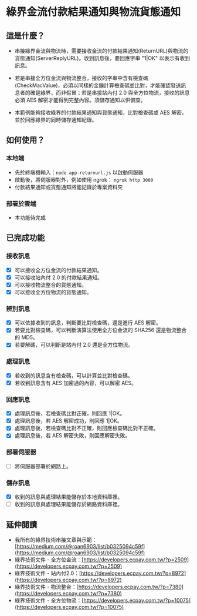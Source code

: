 # 綠界金流付款結果通知與物流貨態通知

## 這是什麼？
- 串接綠界金流與物流時，需要接收金流的付款結果通知(ReturnURL)與物流的貨態通知(ServerReplyURL)。收到訊息後，要回應字串 "1|OK" 以表示有收到訊息。

- 若是串接全方位金流與物流整合，接收的字串中含有檢查碼(CheckMacValue)，必須以同樣的金鑰計算檢查碼並比對，才能確認發送訊息者的確是綠界，而非假冒；若是串接站內付 2.0 與全方位物流，接收的訊息必須 AES 解密才能得到完整內容。須儲存通知以供備查。

- 本範例能夠接收綠界的付款結果通知與貨態通知，比對檢查碼或 AES 解密，並於回應綠界的同時儲存通知紀錄。

## 如何使用？
### 本地端
- 先於終端機輸入：`node app-returnurl.js` 以啟動伺服器
- 啟動後，將伺服器對外，例如使用 ngrok： `ngrok http 3000`
- 付款結果通知或貨態通知將能記錄於專案資料夾

### 部署於雲端
- 本功能待完成

## 已完成功能
### 接收訊息
- [x] 可以接收全方位金流的付款結果通知。
- [x] 可以接收站內付 2.0 的付款結果通知。
- [x] 可以接收物流整合的貨態通知。
- [x] 可以接收全方位物流的貨態通知。

### 辨別訊息
- [x] 可以依據收到的訊息，判斷要比對檢查碼，還是進行 AES 解密。
- [x] 若要比對檢查碼，可以判斷演算法使用全方位金流的 SHA256 還是物流整合的 MD5。
- [x] 若要解碼，可以判斷是站內付 2.0 還是全方位物流。

### 處理訊息
- [x] 若收到的訊息含有檢查碼，可以計算並比對檢查碼。
- [x] 若收到訊息含有 AES 加密過的內容，可以解密 AES。

### 回應訊息
- [x] 處理訊息後，若檢查碼比對正確，則回應 1|OK。
- [x] 處理訊息後，若 AES 解密成功，則回應 1|OK。
- [x] 處理訊息後，若檢查碼比對不正確，則回應檢查碼比對不正確。
- [x] 處理訊息後，若 AES 解密失敗，則回應解密失敗。

### 部署伺服器
- [ ] 將伺服器部署於網路上。

### 儲存訊息
- [x] 收到的訊息與處理結果能儲存於本地資料庫裡。
- [ ] 收到的訊息與處理結果能儲存於網路資料庫裡。

## 延伸閱讀
- 我所有的綠界技術串接文章與示範：[https://medium.com/@roan6903/list/b0325094c59f](https://medium.com/@roan6903/list/b0325094c59f)
- 綠界技術文件 - 全方位金流：[https://developers.ecpay.com.tw/?p=2509](https://developers.ecpay.com.tw/?p=2509)
- 綠界技術文件 - 站內付2.0：[https://developers.ecpay.com.tw/?p=8972](https://developers.ecpay.com.tw/?p=8972)
- 綠界技術文件 - 物流整合：[https://developers.ecpay.com.tw/?p=7380](https://developers.ecpay.com.tw/?p=7380)
- 綠界技術文件 - 全方位物流：[https://developers.ecpay.com.tw/?p=10075](https://developers.ecpay.com.tw/?p=10075)